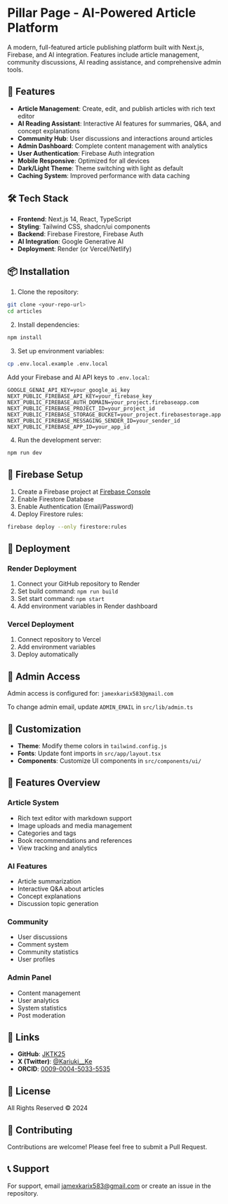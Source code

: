 # Pillar Page - AI-Powered Article Platform

A modern, full-featured article publishing platform built with Next.js, Firebase, and AI integration. Features include article management, community discussions, AI reading assistance, and comprehensive admin tools.

## 🚀 Features

- **Article Management**: Create, edit, and publish articles with rich text editor
- **AI Reading Assistant**: Interactive AI features for summaries, Q&A, and concept explanations
- **Community Hub**: User discussions and interactions around articles
- **Admin Dashboard**: Complete content management with analytics
- **User Authentication**: Firebase Auth integration
- **Mobile Responsive**: Optimized for all devices
- **Dark/Light Theme**: Theme switching with light as default
- **Caching System**: Improved performance with data caching

## 🛠️ Tech Stack

- **Frontend**: Next.js 14, React, TypeScript
- **Styling**: Tailwind CSS, shadcn/ui components
- **Backend**: Firebase Firestore, Firebase Auth
- **AI Integration**: Google Generative AI
- **Deployment**: Render (or Vercel/Netlify)

## 📦 Installation

1. Clone the repository:
```bash
git clone <your-repo-url>
cd articles
```

2. Install dependencies:
```bash
npm install
```

3. Set up environment variables:
```bash
cp .env.local.example .env.local
```

Add your Firebase and AI API keys to `.env.local`:
```
GOOGLE_GENAI_API_KEY=your_google_ai_key
NEXT_PUBLIC_FIREBASE_API_KEY=your_firebase_key
NEXT_PUBLIC_FIREBASE_AUTH_DOMAIN=your_project.firebaseapp.com
NEXT_PUBLIC_FIREBASE_PROJECT_ID=your_project_id
NEXT_PUBLIC_FIREBASE_STORAGE_BUCKET=your_project.firebasestorage.app
NEXT_PUBLIC_FIREBASE_MESSAGING_SENDER_ID=your_sender_id
NEXT_PUBLIC_FIREBASE_APP_ID=your_app_id
```

4. Run the development server:
```bash
npm run dev
```

## 🔧 Firebase Setup

1. Create a Firebase project at [Firebase Console](https://console.firebase.google.com)
2. Enable Firestore Database
3. Enable Authentication (Email/Password)
4. Deploy Firestore rules:
```bash
firebase deploy --only firestore:rules
```

## 🚀 Deployment

### Render Deployment
1. Connect your GitHub repository to Render
2. Set build command: `npm run build`
3. Set start command: `npm start`
4. Add environment variables in Render dashboard

### Vercel Deployment
1. Connect repository to Vercel
2. Add environment variables
3. Deploy automatically

## 👤 Admin Access

Admin access is configured for: `jamexkarix583@gmail.com`

To change admin email, update `ADMIN_EMAIL` in `src/lib/admin.ts`

## 🎨 Customization

- **Theme**: Modify theme colors in `tailwind.config.js`
- **Fonts**: Update font imports in `src/app/layout.tsx`
- **Components**: Customize UI components in `src/components/ui/`

## 📱 Features Overview

### Article System
- Rich text editor with markdown support
- Image uploads and media management
- Categories and tags
- Book recommendations and references
- View tracking and analytics

### AI Features
- Article summarization
- Interactive Q&A about articles
- Concept explanations
- Discussion topic generation

### Community
- User discussions
- Comment system
- Community statistics
- User profiles

### Admin Panel
- Content management
- User analytics
- System statistics
- Post moderation

## 🔗 Links

- **GitHub**: [JKTK25](https://github.com/JKTK25)
- **X (Twitter)**: [@Kariuki__Ke](https://x.com/Kariuki__Ke)
- **ORCID**: [0009-0004-5033-5535](https://orcid.org/0009-0004-5033-5535)

## 📄 License

All Rights Reserved © 2024

## 🤝 Contributing

Contributions are welcome! Please feel free to submit a Pull Request.

## 📞 Support

For support, email jamexkarix583@gmail.com or create an issue in the repository.